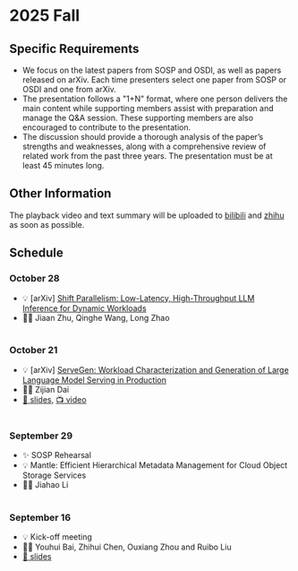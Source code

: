 # 2025 Fall

## Specific Requirements

- We focus on the latest papers from SOSP and OSDI, as well as papers released on arXiv. Each time presenters select one paper from SOSP or OSDI and one from arXiv.
- The presentation follows a "1+N" format, where one person delivers the main content while supporting members assist with preparation and manage the Q&A session. These supporting members are also encouraged to contribute to the presentation.
- The discussion should provide a thorough analysis of the paper’s strengths and weaknesses, along with a comprehensive review of related work from the past three years. The presentation must be at least 45 minutes long.

## Other Information

The playback video and text summary will be uploaded to <a href="https://space.bilibili.com/3493280155175017/channel/collectiondetail?sid=3787828" target="_blank">bilibili</a> and <a href="https://www.zhihu.com/column/c_1819774258647277568" target="_blank">zhihu</a> as soon as possible.

## Schedule

### October 28

- 💡 [arXiv] [Shift Parallelism: Low-Latency, High-Throughput LLM Inference for Dynamic Workloads](https://arxiv.org/pdf/2509.16495)
- 🙎‍♂️ Jiaan Zhu, Qinghe Wang, Long Zhao
<br><br>

### October 21

- 💡 [arXiv] [ServeGen: Workload Characterization and Generation of Large Language Model Serving in Production](https://arxiv.org/abs/2505.09999)
- 🙎‍♂️ Zijian Dai
- [📕 slides](./slides/251021-ServeGen.pdf), [📺 video](https://www.bilibili.com/video/BV1xLsyz7EJv?t=4.7)
<br><br>

### September 29

- ✨ SOSP Rehearsal
- 💡 Mantle: Efficient Hierarchical Metadata Management for Cloud Object Storage Services
- 🙎‍♂️ Jiahao Li
<br><br>

### September 16

- 💡 Kick-off meeting
- 🙎‍♂️ Youhui Bai, Zhihui Chen, Ouxiang Zhou and Ruibo Liu
- [📕 slides](./slides/250916-kick-off.pdf)






